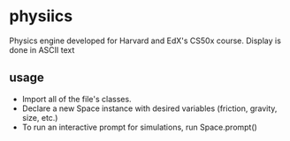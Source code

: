 # physiics
Physics engine developed for Harvard and EdX's CS50x course.
Display is done in ASCII text

## usage
* Import all of the file's classes.
* Declare a new Space instance with desired variables (friction, gravity, size, etc.)
* To run an interactive prompt for simulations, run Space.prompt()
